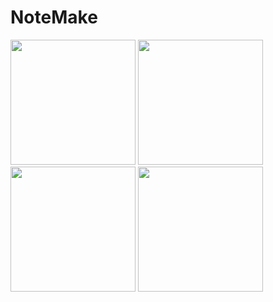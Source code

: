 # NoteMake

<p float ="left">
<img src="https://user-images.githubusercontent.com/88718312/138225134-83b8b920-5469-4376-8218-9600d9320922.jpg" width="200">
  <img src="https://user-images.githubusercontent.com/88718312/138225156-a8444a34-87c7-4296-9106-0cf693fdd2f2.jpg" width="200">
<img src="https://user-images.githubusercontent.com/88718312/138225149-f2182d1b-39cc-465c-83cb-6bbf1fdc6e3d.jpg" width="200">


<img src="https://user-images.githubusercontent.com/88718312/138225169-1138009d-e159-469f-a846-88377bcca194.jpg" width="200">
<p/>
